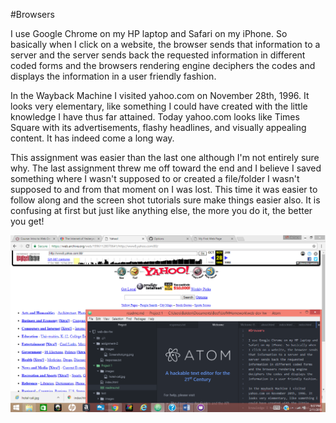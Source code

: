 #Browsers

I use Google Chrome on my HP laptop and Safari on my iPhone. So basically when I click on a website, the browser sends that information to a server and the server sends back the requested information in different coded forms and the browsers rendering engine deciphers the codes and displays the information in a user friendly fashion.

In the Wayback Machine I visited yahoo.com on November 28th, 1996. It looks very elementary, like something I could have created with the little knowledge I have thus far attained. Today yahoo.com looks like Times Square with its advertisements, flashy headlines, and visually appealing content. It has indeed come a long way.

This assignment was easier than the last one although I'm not entirely sure why. The last assignment threw me off toward the end and I believe I saved something where I wasn't supposed to or created a file/folder I wasn't supposed to and from that moment on I was lost. This time it was easier to follow along and the screen shot tutorials sure make things easier also. It is confusing at first but just like anything else, the more you do it, the better you get!

 ![My Progress](./images/screenshot-project-1.png)
